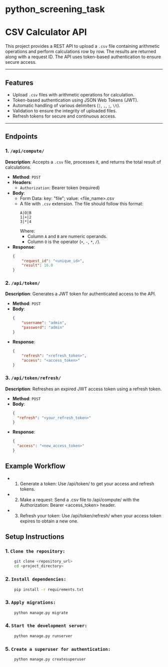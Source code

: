# python_screening_task
# CSV Calculator API

This project provides a REST API to upload a `.csv` file containing arithmetic operations and perform calculations row by row. The results are returned along with a request ID. The API uses token-based authentication to ensure secure access.

---

## Features
- Upload `.csv` files with arithmetic operations for calculation.
- Token-based authentication using JSON Web Tokens (JWT).
- Automatic handling of various delimiters (`|`, `,`, `;`, `\t`).
- Validation to ensure the integrity of uploaded files.
- Refresh tokens for secure and continuous access.

---

## Endpoints

### **1. `/api/compute/`**
**Description**: Accepts a `.csv` file, processes it, and returns the total result of calculations.
- **Method**: `POST`
- **Headers**:
  - `Authorization`: Bearer token (required)
- **Body**:
  - Form Data: key: "file"; value: <file_name>.csv
  - A file with `.csv` extension. The file should follow this format:
    ```
    A|O|B
    1|+|2
    3|*|4
    ```
    Where:
    - Column `A` and `B` are numeric operands.
    - Column `O` is the operator (`+`, `-`, `*`, `/`).
- **Response**:
  ```json
  {
      "request_id": "<unique_id>",
      "result": 16.0
  }

### **2. `/api/token/`**
**Description**: Generates a JWT token for authenticated access to the API.
- **Method**: `POST`
- **Body**:
  ```json
  {
      "username": "admin",
      "password": "admin"
  }
- **Response**:
  ```json
  {
      "refresh": "<refresh_token>",
      "access": "<access_token>"
  }

### **3. `/api/token/refresh/`**
**Description**: Refreshes an expired JWT access token using a refresh token.
- **Method**: `POST`
- **Body**:
  ```json
  {
    "refresh": "<your_refresh_token>"
  }
- **Response**:
  ```json
  {
    "access": "<new_access_token>"
  }

##  Example Workflow
- 1. Generate a token: Use /api/token/ to get your access and refresh tokens.
- 2. Make a request: Send a .csv file to /api/compute/ with the Authorization: Bearer <access_token> header.
- 3. Refresh your token: Use /api/token/refresh/ when your access token expires to obtain a new one.

##  Setup Instructions
### **1. `Clone the repository:`**
```bash
    git clone <repository_url>
    cd <project_directory>
```
### **2. `Install dependencies:`**
```bash
    pip install -r requirements.txt
```
### **3. `Apply migrations:`**
```bash
    python manage.py migrate
```
### **4. `Start the development server:`**
```bash
    python manage.py runserver
```
### **5. `Create a superuser for authentication:`**
```bash
    python manage.py createsuperuser
```
